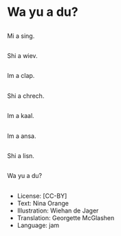 # Wa yu a du?

##
Mi a sing.

##
Shi a wiev.

##
Im a clap.

##
Shi a chrech.

##
Im a kaal.

##
Im a ansa.

##
Shi a lisn.

##
Wa yu a du?

##
* License: [CC-BY]
* Text: Nina Orange
* Illustration: Wiehan de Jager
* Translation: Georgette McGlashen
* Language: jam
